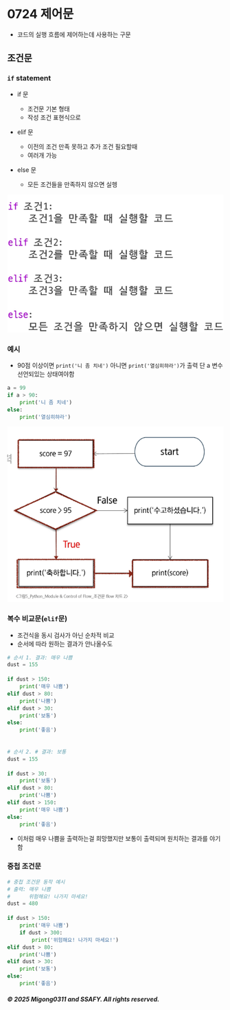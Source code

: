 # 0724 제어문

- 코드의 실행 흐름에 제어하는데 사용하는 구문 

## 조건문

### `if` statement

- if 문
    - 조건문 기본 형태
    - 작성 조건 표현식으로

- elif 문
    - 이전의 조건 만족 못하고 추가 조건 필요할때
    - 여러개 가능

- else 문
    - 모든 조건들을 만족하지 않으면 실헹



![image.png](/2025.07/summation/3weeks/0724/image/image-1.png)

### 예시
- 90점 이상이면 `print('니 좀 치네')` 아니면 `print('열심히햐라')`가 출력 단 a 변수 선언되있는 상태여야함

```py
a = 99
if a > 90:
    print('니 좀 치네')
else:
    print('열심히햐라')
```

![image.png](/2025.07/summation/3weeks/0724/image/image.png)

### 복수 비교문(`elif`문)

- 조건식을 동시 검사가 아닌 순차적 비교
- 순서에 따라 원하는 결과가 안나올수도

```py 
# 순서 1. 결과: 매우 나쁨
dust = 155

if dust > 150:
    print('매우 나쁨')
elif dust > 80:
    print('나쁨')
elif dust > 30:
    print('보통')
else:
    print('좋음')


# 순서 2. # 결과: 보통
dust = 155

if dust > 30:
    print('보통')
elif dust > 80:
    print('나쁨')
elif dust > 150:
    print('매우 나쁨')
else:
    print('좋음')

```

- 이처럼 매우 나쁨을 출력하는걸 희망했지만 보통이 출력되며 원치하는 결과를 야기함

### 중첩 조건문

```py
# 중첩 조건문 동작 예시
# 출력: 매우 나쁨
#      위험해요! 나가지 마세요!
dust = 480

if dust > 150:
    print('매우 나쁨')
    if dust > 300:
        print('위험해요! 나가지 마세요!')
elif dust > 80:
    print('나쁨')
elif dust > 30:
    print('보통')
else:
    print('좋음')
```

##### © 2025 Migong0311 and SSAFY. All rights reserved.

